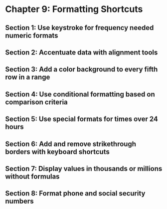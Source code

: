 # Chapter 9: Formatting Shortcuts

## Section 1: Use keystroke for frequency needed numeric formats

## Section 2: Accentuate data with alignment tools

## Section 3: Add a color background to every fifth row in a range

## Section 4: Use conditional formatting based on comparison criteria

## Section 5: Use special formats for times over 24 hours

## Section 6: Add and remove strikethrough borders with keyboard shortcuts

## Section 7: Display values in thousands or millions without formulas

## Section 8: Format phone and social security numbers
